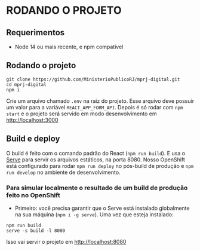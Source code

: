 # RODANDO O PROJETO

## Requerimentos
- Node 14 ou mais recente, e npm compatível

## Rodando o projeto
```
git clone https://github.com/MinisterioPublicoRJ/mprj-digital.git
cd mprj-digital
npm i
```
Crie um arquivo chamado `.env` na raiz do projeto. Esse arquivo deve possuir um valor para a variável `REACT_APP_FORM_API`. Depois é só rodar com `npm start` e o projeto será servido em modo desenvolvimento em [http://localhost:3000](http://localhost:3000)

## Build e deploy
O build é feito com o comando padrão do React (`npm run build`). E usa o [Serve](https://github.com/vercel/serve) para servir os arquivos estáticos, na porta 8080. Nosso OpenShift está configurado para rodar `npm run deploy` no pós-build de produção e `npm run develop` no ambiente de desenvolvimento.

### Para simular localmente o resultado de um build de produção feito no OpenShift
- Primeiro: você precisa garantir que o Serve está instalado globalmente na sua máquina (`npm i -g serve`). Uma vez que esteja instalado:
```
npm run build
serve -s build -l 8080

```
Isso vai servir o projeto em [http://localhost:8080](http://localhost:8080)
